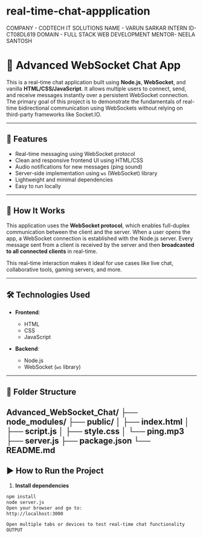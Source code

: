 
# real-time-chat-appplication
COMPANY - CODTECH IT SOLUTIONS
NAME - VARUN SARKAR
INTERN ID- CT08DL619
DOMAIN - FULL STACK WEB DEVELOPMENT
MENTOR- NEELA SANTOSH
# 💬 Advanced WebSocket Chat App

This is a real-time chat application built using **Node.js**, **WebSocket**, and vanilla **HTML/CSS/JavaScript**. It allows multiple users to connect, send, and receive messages instantly over a persistent WebSocket connection. The primary goal of this project is to demonstrate the fundamentals of real-time bidirectional communication using WebSockets without relying on third-party frameworks like Socket.IO.

---

## 🚀 Features

- Real-time messaging using WebSocket protocol
- Clean and responsive frontend UI using HTML/CSS
- Audio notifications for new messages (ping sound)
- Server-side implementation using `ws` (WebSocket) library
- Lightweight and minimal dependencies
- Easy to run locally

---

## 🧠 How It Works

This application uses the **WebSocket protocol**, which enables full-duplex communication between the client and the server. When a user opens the app, a WebSocket connection is established with the Node.js server. Every message sent from a client is received by the server and then **broadcasted to all connected clients** in real-time.

This real-time interaction makes it ideal for use cases like live chat, collaborative tools, gaming servers, and more.

---

## 🛠️ Technologies Used

- **Frontend**:  
  - HTML  
  - CSS  
  - JavaScript

- **Backend**:  
  - Node.js  
  - WebSocket (`ws` library)

---

## 📂 Folder Structure

Advanced_WebSocket_Chat/
├── node_modules/
├── public/
│ ├── index.html
│ ├── script.js
│ ├── style.css
│ └── ping.mp3
├── server.js
├── package.json
└── README.md
---

## ▶️ How to Run the Project

1. **Install dependencies**

```bash
npm install
node server.js
Open your browser and go to:
http://localhost:3000

Open multiple tabs or devices to test real-time chat functionality
OUTPUT
